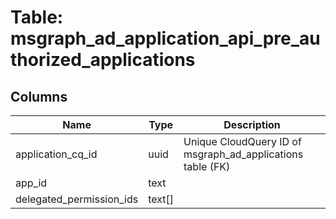 
# Table: msgraph_ad_application_api_pre_authorized_applications

## Columns
| Name        | Type           | Description  |
| ------------- | ------------- | -----  |
|application_cq_id|uuid|Unique CloudQuery ID of msgraph_ad_applications table (FK)|
|app_id|text||
|delegated_permission_ids|text[]||
